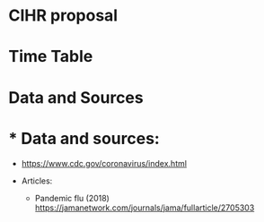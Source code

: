 # CIHR proposal
# Time Table
# Data and Sources
# * Data and sources:
  - https://www.cdc.gov/coronavirus/index.html

* Articles:

  - Pandemic flu (2018) https://jamanetwork.com/journals/jama/fullarticle/2705303
